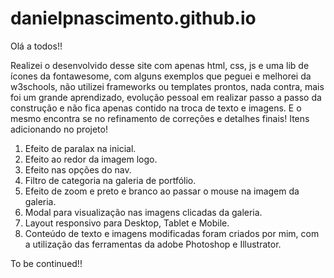 # danielpnascimento.github.io

Olá a todos!!

Realizei o desenvolvido desse site com apenas html, css, js e uma lib de ícones da fontawesome, com alguns exemplos que peguei e melhorei da w3schools, não utilizei frameworks ou templates prontos, nada contra, mais foi um grande aprendizado, evolução pessoal em realizar passo a passo da construção e não fica apenas contido na troca de texto e imagens. E o mesmo encontra se no refinamento de correções e detalhes finais!
Itens adicionando no projeto!
1.	Efeito de paralax na inicial.
2.	Efeito ao redor da imagem logo.
3.	Efeito nas opções do nav.
4.	Filtro de categoria na galeria de portfólio.
5.	Efeito de zoom e preto e branco ao passar o mouse na imagem da galeria.
6.	Modal para visualização nas imagens clicadas da galeria.
7.	Layout responsivo para Desktop, Tablet e Mobile.
8.	Conteúdo de texto e imagens modificadas foram criados por mim, com a utilização das ferramentas da adobe Photoshop e Illustrator.


To be continued!!

